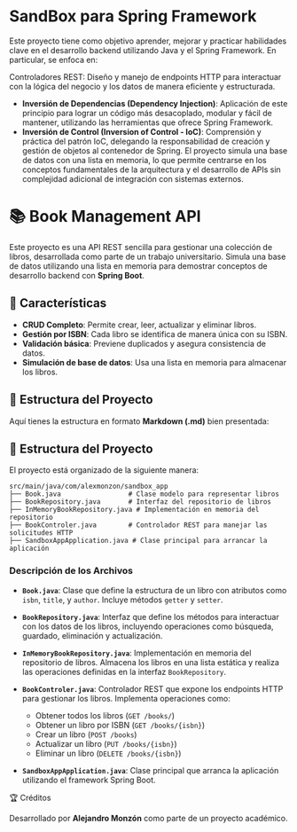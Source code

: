 
# SandBox para Spring Framework

Este proyecto tiene como objetivo aprender, mejorar y practicar habilidades clave en el desarrollo backend utilizando Java y el Spring Framework. En particular, se enfoca en:

Controladores REST: Diseño y manejo de endpoints HTTP para interactuar con la lógica del negocio y los datos de manera eficiente y estructurada.

- **Inversión de Dependencias (Dependency Injection)**: Aplicación de este principio para lograr un código más desacoplado, modular y fácil de mantener, utilizando las herramientas que ofrece Spring Framework.
- **Inversión de Control (Inversion of Control - IoC)**: Comprensión y práctica del patrón IoC, delegando la responsabilidad de creación y gestión de objetos al contenedor de Spring.
El proyecto simula una base de datos con una lista en memoria, lo que permite centrarse en los conceptos fundamentales de la arquitectura y el desarrollo de APIs sin complejidad adicional de integración con sistemas externos.

# 📚 Book Management API

Este proyecto es una API REST sencilla para gestionar una colección de libros, desarrollada como parte de un trabajo universitario. Simula una base de datos utilizando una lista en memoria para demostrar conceptos de desarrollo backend con **Spring Boot**.

## 🚀 Características

- **CRUD Completo**: Permite crear, leer, actualizar y eliminar libros.
- **Gestión por ISBN**: Cada libro se identifica de manera única con su ISBN.
- **Validación básica**: Previene duplicados y asegura consistencia de datos.
- **Simulación de base de datos**: Usa una lista en memoria para almacenar los libros.

## 📂 Estructura del Proyecto

Aquí tienes la estructura en formato **Markdown (.md)** bien presentada:


## 📂 Estructura del Proyecto

El proyecto está organizado de la siguiente manera:

```
src/main/java/com/alexmonzon/sandbox_app
├── Book.java                 # Clase modelo para representar libros
├── BookRepository.java       # Interfaz del repositorio de libros
├── InMemoryBookRepository.java # Implementación en memoria del repositorio
├── BookControler.java        # Controlador REST para manejar las solicitudes HTTP
├── SandboxAppApplication.java # Clase principal para arrancar la aplicación
```

### Descripción de los Archivos

- **`Book.java`**: Clase que define la estructura de un libro con atributos como `isbn`, `title`, y `author`. Incluye métodos `getter` y `setter`.

- **`BookRepository.java`**: Interfaz que define los métodos para interactuar con los datos de los libros, incluyendo operaciones como búsqueda, guardado, eliminación y actualización.

- **`InMemoryBookRepository.java`**: Implementación en memoria del repositorio de libros. Almacena los libros en una lista estática y realiza las operaciones definidas en la interfaz `BookRepository`.

- **`BookControler.java`**: Controlador REST que expone los endpoints HTTP para gestionar los libros. Implementa operaciones como:
  - Obtener todos los libros (`GET /books/`)
  - Obtener un libro por ISBN (`GET /books/{isbn}`)
  - Crear un libro (`POST /books`)
  - Actualizar un libro (`PUT /books/{isbn}`)
  - Eliminar un libro (`DELETE /books/{isbn}`)

- **`SandboxAppApplication.java`**: Clase principal que arranca la aplicación utilizando el framework Spring Boot.

🏆 Créditos

Desarrollado por **Alejandro Monzón** como parte de un proyecto académico.











